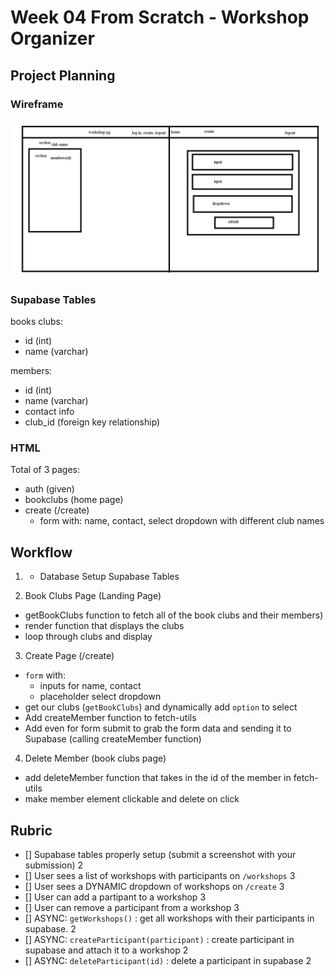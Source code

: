 # Week 04 From Scratch - Workshop Organizer

## Project Planning

### Wireframe

![wireframe](./assets/wireframe%20workshop.clip)

### Supabase Tables

books clubs:

-   id (int)
-   name (varchar)

members:

-   id (int)
-   name (varchar)
-   contact info
-   club_id (foreign key relationship)

### HTML

Total of 3 pages:

-   auth (given)
-   bookclubs (home page)
-   create (/create)
    -   form with: name, contact, select dropdown with different club names

## Workflow

1.  -   Database Setup Supabase Tables

2.  Book Clubs Page (Landing Page)

-   getBookClubs function to fetch all of the book clubs and their members)
-   render function that displays the clubs
-   loop through clubs and display

3. Create Page (/create)

-   `form` with:
    -   inputs for name, contact
    -   placeholder select dropdown
-   get our clubs (`getBookClubs`) and dynamically add `option` to select
-   Add createMember function to fetch-utils
-   Add even for form submit to grab the form data and sending it to Supabase (calling createMember function)

4. Delete Member (book clubs page)

-   add deleteMember function that takes in the id of the member in fetch-utils
-   make member element clickable and delete on click

## Rubric

-   [] Supabase tables properly setup (submit a screenshot with your submission) 2
-   [] User sees a list of workshops with participants on `/workshops` 3
-   [] User sees a DYNAMIC dropdown of workshops on `/create` 3
-   [] User can add a partipant to a workshop 3
-   [] User can remove a participant from a workshop 3
-   [] ASYNC: `getWorkshops()` : get all workshops with their participants in supabase. 2
-   [] ASYNC: `createParticipant(participant)` : create participant in supabase and attach it to a workshop 2
-   [] ASYNC: `deleteParticipant(id)` : delete a participant in supabase 2

